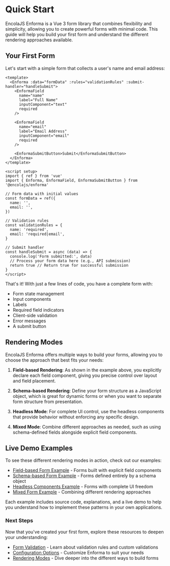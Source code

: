 # Quick Start

EncolaJS Enforma is a Vue 3 form library that combines flexibility and simplicity, allowing you to create powerful forms with minimal code. This guide will help you build your first form and understand the different rendering approaches available.

## Your First Form

Let's start with a simple form that collects a user's name and email address:

```vue
<template>
  <Enforma :data="formData" :rules="validationRules" :submit-handler="handleSubmit">
    <EnformaField 
      name="name" 
      label="Full Name" 
      inputComponent="text" 
      required
    />
    
    <EnformaField 
      name="email" 
      label="Email Address" 
      inputComponent="email" 
      required
    />
    
    <EnformaSubmitButton>Submit</EnformaSubmitButton>
  </Enforma>
</template>

<script setup>
import { ref } from 'vue'
import { Enforma, EnformaField, EnformaSubmitButton } from '@encolajs/enforma'

// Form data with initial values
const formData = ref({
  name: '',
  email: '',
})

// Validation rules
const validationRules = {
  name: 'required',
  email: 'required|email',
}

// Submit handler
const handleSubmit = async (data) => {
  console.log('Form submitted:', data)
  // Process your form data here (e.g., API submission)
  return true // Return true for successful submission
}
</script>
```

That's it! With just a few lines of code, you have a complete form with:
- Form state management
- Input components
- Labels
- Required field indicators
- Client-side validation
- Error messages
- A submit button

## Rendering Modes

EncolaJS Enforma offers multiple ways to build your forms, allowing you to choose the approach that best fits your needs:

1. **Field-based Rendering**: As shown in the example above, you explicitly declare each field component, giving you precise control over layout and field placement.

2. **Schema-based Rendering**: Define your form structure as a JavaScript object, which is great for dynamic forms or when you want to separate form structure from presentation.

3. **Headless Mode**: For complete UI control, use the headless components that provide behavior without enforcing any specific design.

4. **Mixed Mode**: Combine different approaches as needed, such as using schema-defined fields alongside explicit field components.

## Live Demo Examples

To see these different rendering modes in action, check out our examples:

- [Field-based Form Example](/examples/fields.md) - Forms built with explicit field components
- [Schema-based Form Example](/examples/schema-only.md) - Forms defined entirely by a schema object
- [Headless Components Example](/examples/headless-components.md) - Forms with complete UI freedom
- [Mixed Form Example](/examples/mixed-form.md) - Combining different rendering approaches

Each example includes source code, explanations, and a live demo to help you understand how to implement these patterns in your own applications.

### Next Steps

Now that you've created your first form, explore these resources to deepen your understanding:

- [Form Validation](/core-concepts/validation.md) - Learn about validation rules and custom validations
- [Configuration Options](/core-concepts/configuration.md) - Customize Enforma to suit your needs
- [Rendering Modes](/core-concepts/rendering-modes.md) - Dive deeper into the different ways to build forms